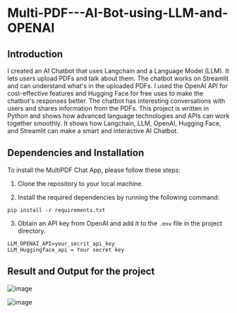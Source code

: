 # Multi-PDF---AI-Bot-using-LLM-and-OPENAI

## Introduction

I created an AI Chatbot that uses Langchain and a Language Model (LLM). It lets users upload PDFs and talk about them. The chatbot works on Streamlit and can understand what's in the uploaded PDFs. I used the OpenAI API for cost-effective features and Hugging Face for free uses to make the chatbot's responses better. The chatbot has interesting conversations with users and shares information from the PDFs. This project is written in Python and shows how advanced language technologies and APIs can work together smoothly. It shows how Langchain, LLM, OpenAI, Hugging Face, and Streamlit can make a smart and interactive AI Chatbot.

## Dependencies and Installation

To install the MultiPDF Chat App, please follow these steps:

1. Clone the repository to your local machine.

2. Install the required dependencies by running the following command:
```
pip install -r requirements.txt
```

3. Obtain an API key from OpenAI and add it to the `.env` file in the project directory.
```
LLM_OPENAI_API=your_secrit_api_key
LLM_Huggingface_api = Your secret key
```
## Result and Output for the project

![image](https://github.com/jo-2031/Multi-PDF---AI-Bot-using-LLM-and-OPENAI/assets/98604687/37cfc6dc-8a27-4230-b13f-0ddb414ee538)



![image](https://github.com/jo-2031/Multi-PDF---AI-Bot-using-LLM-and-OPENAI/assets/98604687/0758a309-8e1f-4e61-8496-5ae68d54db1a)






